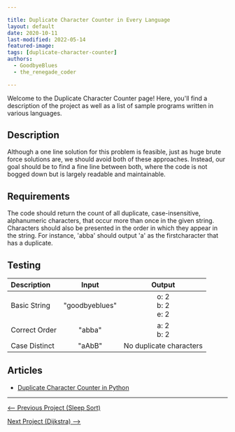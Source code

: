 ```yaml
---

title: Duplicate Character Counter in Every Language
layout: default
date: 2020-10-11
last-modified: 2022-05-14
featured-image: 
tags: [duplicate-character-counter]
authors:
  - GoodbyeBlues
  - the_renegade_coder

---
```


Welcome to the Duplicate Character Counter page! Here, you'll find a description of the project as well as a list of sample programs written in various languages.

## Description

Although a one line solution for this problem is feasible, just as 
huge brute force solutions are, we should avoid both of these 
approaches. Instead, our goal should be to find a fine line between 
both, where the code is not bogged down but is largely readable and 
maintainable.


## Requirements

The code should return the count of all duplicate, case-insensitive, 
alphanumeric characters, that occur more than once in the given string. 
Characters should also be presented in the order in which they appear 
in the string. For instance, 'abba' should output 'a' as the firstcharacter 
that has a duplicate.


## Testing

| Description   |     Input      |          Output          |
| :------------ | :------------: | :----------------------: |
| Basic String  | "goodbyeblues" | o: 2<br />b: 2<br />e: 2 |
| Correct Order |     "abba"     |      a: 2<br />b: 2      |
| Case Distinct |     "aAbB"     | No duplicate characters  |


## Articles

- [Duplicate Character Counter in Python](https://sampleprograms.io/projects/duplicate-character-counter/python)

---

<nav class="project-nav">

<div id="prev">

[<-- Previous Project (Sleep Sort)](https://sampleprograms.io/projects/sleep-sort)

</div>

<div id="next">

[Next Project (Dijkstra) -->](https://sampleprograms.io/projects/dijkstra)

</div>

</nav>